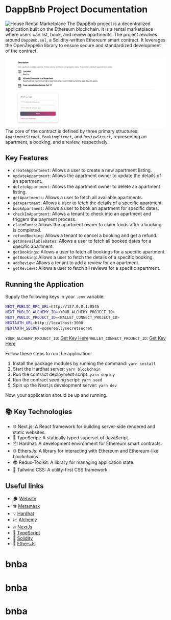 # DappBnb Project Documentation

<!-- Read the full tutorial here: **[>> How to build a Decentralized Game Platform with Next.js, TypeScript, Tailwind CSS, and Solidity](https://daltonic.github.io)** -->

![House Rental Marketplace](./screenshots/0.png)
The DappBnb project is a decentralized application built on the Ethereum blockchain. It is a rental marketplace where users can list, book, and review apartments. The project revolves around `DappBnb.sol`, a Solidity-written Ethereum smart contract. It leverages the OpenZeppelin library to ensure secure and standardized development of the contract.

![House Rental Marketplace](./screenshots/1.png)
The core of the contract is defined by three primary structures: `ApartmentStruct`, `BookingStruct`, and `ReviewStruct`, representing an apartment, a booking, and a review, respectively.

## Key Features

- `createAppartment`: Allows a user to create a new apartment listing.
- `updateAppartment`: Allows the apartment owner to update the details of an apartment.
- `deleteAppartment`: Allows the apartment owner to delete an apartment listing.
- `getApartments`: Allows a user to fetch all available apartments.
- `getApartment`: Allows a user to fetch the details of a specific apartment.
- `bookApartment`: Allows a user to book an apartment for specific dates.
- `checkInApartment`: Allows a tenant to check into an apartment and triggers the payment process.
- `claimFunds`: Allows the apartment owner to claim funds after a booking is completed.
- `refundBooking`: Allows a tenant to cancel a booking and get a refund.
- `getUnavailableDates`: Allows a user to fetch all booked dates for a specific apartment.
- `getBookings`: Allows a user to fetch all bookings for a specific apartment.
- `getBooking`: Allows a user to fetch the details of a specific booking.
- `addReview`: Allows a tenant to add a review for an apartment.
- `getReviews`: Allows a user to fetch all reviews for a specific apartment.

## Running the Application

Supply the following keys in your `.env` variable:

```sh
NEXT_PUBLIC_RPC_URL=http://127.0.0.1:8545
NEXT_PUBLIC_ALCHEMY_ID=<YOUR_ALCHEMY_PROJECT_ID>
NEXT_PUBLIC_PROJECT_ID=<WALLET_CONNECT_PROJECT_ID>
NEXTAUTH_URL=http://localhost:3000
NEXTAUTH_SECRET=somereallysecretsecret
```

`YOUR_ALCHEMY_PROJECT_ID`: [Get Key Here](https://dashboard.alchemy.com/)
`WALLET_CONNECT_PROJECT_ID`: [Get Key Here](https://cloud.walletconnect.com/sign-in)

Follow these steps to run the application:

1. Install the package modules by running the command: `yarn install`
2. Start the Hardhat server: `yarn blockchain`
3. Run the contract deployment script: `yarn deploy`
4. Run the contract seeding script: `yarn seed`
5. Spin up the Next.js development server: `yarn dev`

Now, your application should be up and running.

## 📚 Key Technologies

- 🌐 Next.js: A React framework for building server-side rendered and static websites.
- 📘 TypeScript: A statically typed superset of JavaScript.
- 📦 Hardhat: A development environment for Ethereum smart contracts.
- 🌐 EthersJs: A library for interacting with Ethereum and Ethereum-like blockchains.
- 📚 Redux-Toolkit: A library for managing application state.
- 🎨 Tailwind CSS: A utility-first CSS framework.

## Useful links

- 🏠 [Website](https://dappmentors.org/)
- ⚽ [Metamask](https://metamask.io/)
- 💡 [Hardhat](https://hardhat.org/)
- 📈 [Alchemy](https://dashboard.alchemy.com/)
- 🔥 [NextJs](https://nextjs.org/)
- 🎅 [TypeScript](https://www.typescriptlang.org/)
- 🐻 [Solidity](https://soliditylang.org/)
- 👀 [EthersJs](https://docs.ethers.io/v5/)
# bnba
# bnba
# bnba
